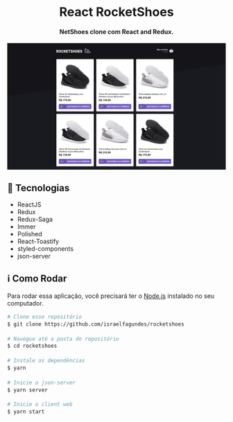 <h1 align="center">
    React RocketShoes
</h1>

<h4 align="center">
  NetShoes clone com React and Redux.
</h4>
 
<img align="center" src="./.github/rocketshoes.png" />

## :rocket: Tecnologias

-  ReactJS
-  Redux
-  Redux-Saga
-  Immer
-  Polished
-  React-Toastify
-  styled-components
-  json-server

## :information_source: Como Rodar

Para rodar essa aplicação, você precisará ter o [Node.js](https://nodejs.org/en/) instalado no seu computador.

```bash
# Clone esse repositório
$ git clone https://github.com/israelfagundes/rocketshoes

# Navegue até a pasta do repositório
$ cd rocketshoes

# Instale as dependências
$ yarn

# Inicie o json-server
$ yarn server

# Inicie o client web
$ yarn start
```